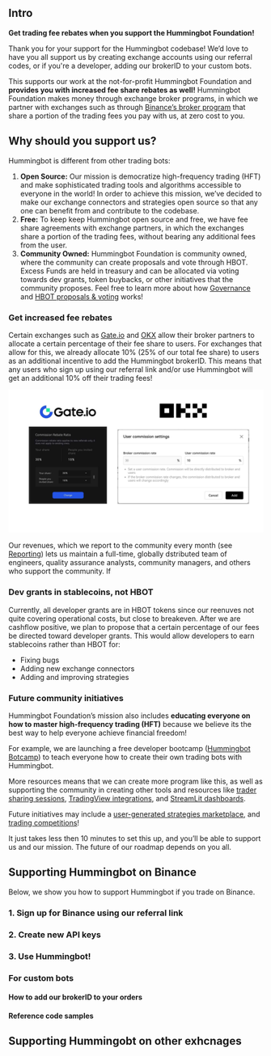 ## Intro

**Get trading fee rebates when you support the Hummingbot Foundation!** 

Thank you for your support for the Hummingbot codebase! We’d love to have you all support us by creating exchange accounts using our referral codes, or if you're a developer, adding our brokerID to your custom bots.  

This supports our work at the not-for-profit Hummingbot Foundation and **provides you with increased fee share rebates as well!** Hummingbot Foundation makes money through exchange broker programs, in which we partner with exchanges such as through [Binance’s broker program](https://www.binance.com/en/broker) that share a portion of the trading fees you pay with us, at zero cost to you.

## Why should you support us?

Hummingbot is different from other trading bots: 

1. **Open Source:** Our mission is democratize high-frequency trading (HFT) and make sophisticated trading tools and algorithms accessible to everyone in the world! In order to achieve this mission, we’ve decided to make our exchange connectors and strategies open source so that any one can benefit from and contribute to the codebase. 
2. **Free:** To keep keep Hummingbot open source and free, we have fee share agreements with exchange partners, in which the exchanges share a portion of the trading fees, without bearing any additional fees from the user.
3. **Community Owned:** Hummingbot Foundation is community owned, where the community can create proposals and vote through HBOT. Excess Funds are held in treasury and can be allocated via voting towards dev grants, token buybacks, or other initiatives that the community proposes. Feel free to learn more about how [Governance](/governance/) and [HBOT proposals & voting](/governance/proposals) works!

### Get increased fee rebates

Certain exchanges such as [Gate.io](https://www.gate.io/) and [OKX](https://www.okx.com/) allow their broker partners to allocate a certain percentage of their fee share to users.  For exchanges that allow for this, we already allocate 10% (25% of our total fee share) to users as an additional incentive to add the Hummingbot brokerID. This means that any users who sign up using our referral link and/or use Hummingbot will get an additional 10% off their trading fees!

![](fee-discounts.jpg)

Our revenues, which we report to the community every month (see [Reporting](https://hummingbot.org/reporting/)) lets us maintain a full-time, globally dstributed team of engineers, quality assurance analysts, community managers, and others who support the community. If

### Dev grants in stablecoins, not HBOT

Currently, all developer grants are in HBOT tokens since our reenuves not quite covering operational costs, but close to breakeven. After we are cashflow positive, we plan to 
propose that a certain percentage of our fees be directed toward developer grants. This would allow developers to earn stablecoins rather than HBOT for:

- Fixing bugs
- Adding new exchange connectors
- Adding and improving strategies

### Future community initiatives

Hummingbot Foundation’s mission also includes **educating everyone on how to master high-frequency trading (HFT)** because we believe its the best way to help everyone achieve financial freedom! 

For example, we are launching a free developer bootcamp ([Hummingbot Botcamp](http://www.hummingbot.thinkific.com)) to teach everyone how to create their own trading bots with Hummingbot.

More resources means that we can create more program like this, as well as supporting the community in creating other tools and resources like [trader sharing sessions](https://www.youtube.com/watch?v=eB_66K0JxgM&t=351s), [TradingView integrations](https://www.youtube.com/watch?v=IZeCQNJmLy8), and [StreamLit dashboards](https://www.youtube.com/watch?v=l6PWbN2pDK8).

Future initiatives may include a [user-generated strategies marketplace](https://hummingbot.discourse.group/t/idea-earning-hbot-with-user-generated-strategies/18/5), and [trading competitions](https://hummingbot.discourse.group/t/idea-featured-exchange-monthly-trading-competitions/17)!

It just takes less then 10 minutes to set this up, and you’ll be able to support us and our mission. The future of our roadmap depends on you all.

## Supporting Hummingbot on Binance

Below, we show you how to support Hummingbot if you trade on Binance.

### 1. Sign up for Binance using our referral link

### 2. Create new API keys

### 3. Use Hummingbot!

### For custom bots

#### How to add our brokerID to your orders

#### Reference code samples

## Supporting Hummingobt on other exhcnages


